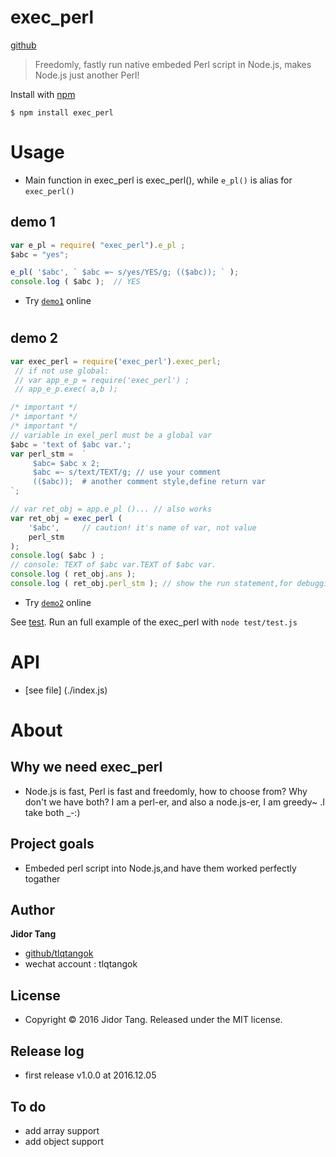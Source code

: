 # exec_perl  
[github](https://github.com/tlqtangok/exec_perl)

> Freedomly, fastly run native embeded Perl script in Node.js, makes Node.js just another Perl! 

Install with [npm](https://www.npmjs.com/)

```shell
$ npm install exec_perl 
```

# Usage

- Main function in exec_perl is exec_perl(),  while `e_pl()` is alias for `exec_perl()` 

## demo 1 

```js 
var e_pl = require( "exec_perl").e_pl ;
$abc = "yes";

e_pl( '$abc', ` $abc =~ s/yes/YES/g; (($abc)); ` );
console.log ( $abc );  // YES
```
* Try [`demo1`](https://runkit.com/tlqtangok/execperl-demo-01)  online

#

## demo 2

```js
var exec_perl = require('exec_perl').exec_perl;  
 // if not use global: 
 // var app_e_p = require('exec_perl') ; 
 // app_e_p.exec( a,b );

/* important */
/* important */
/* important */
// variable in exel_perl must be a global var
$abc = 'text of $abc var.';	
var perl_stm = 	`
	 $abc= $abc x 2;
	 $abc =~ s/text/TEXT/g; // use your comment
	 (($abc));  # another comment style,define return var
`;

// var ret_obj = app.e_pl ()... // also works 
var ret_obj = exec_perl ( 
	'$abc', 	// caution! it's name of var, not value
	perl_stm
);
console.log( $abc ) ; 
// console: TEXT of $abc var.TEXT of $abc var.
console.log ( ret_obj.ans );
console.log ( ret_obj.perl_stm ); // show the run statement,for debugging

```
* Try [`demo2`](https://runkit.com/tlqtangok/execperl-demo-02) online

See [test](./test/test.js). Run an full example of the exec_perl with `node test/test.js`


# API
- [see file] (./index.js)



# About

## Why we need exec_perl
- Node.js is fast, Perl is fast and freedomly, how to choose from? Why don't we have both? I am a perl-er, and also a node.js-er, I am greedy~ .I take both _-:)


## Project goals
- Embeded perl script into Node.js,and have them worked perfectly togather

## Author
**Jidor Tang**
- [github/tlqtangok](https://github.com/tlqtangok)
- wechat account : tlqtangok

## License
- Copyright © 2016 Jidor Tang. Released under the MIT license.

## Release log
- first release v1.0.0 at 2016.12.05

## To do
- add array support 
- add object support



